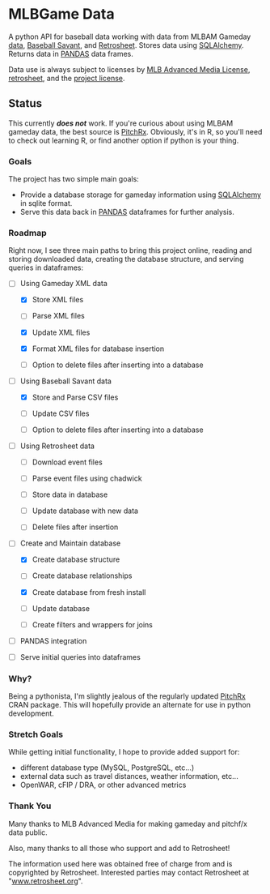 # MLBGame Data

A python API for baseball data working with data from MLBAM Gameday [data](http://gd2.mlb.com/components/game/mlb/), [Baseball Savant](https://baseballsavant.mlb.com), and [Retrosheet](http://www.retrosheet.org). Stores data using [SQLAlchemy](https://www.sqlalchemy.org). Returns data in [PANDAS](http://pandas.pydata.org) data frames.

Data use is always subject to licenses by [MLB Advanced Media License](http://gd2.mlb.com/components/copyright.txt), [retrosheet](http://www.retrosheet.org/notice.txt), and the [project license](https://github.com/toddheitmann/mlbgameday/blob/master/LICENSE).

## Status

This currently ***does not*** work. If you're curious about using MLBAM gameday data, the best source is [PitchRx](https://github.com/cpsievert/pitchRx). Obviously, it's in R, so you'll need to check out learning R, or find another option if python is your thing.

### Goals

The project has two simple main goals:

- Provide a database storage for gameday information using [SQLAlchemy](https://www.sqlalchemy.org) in sqlite format.
- Serve this data back in [PANDAS](http://pandas.pydata.org) dataframes for further analysis.

### Roadmap

Right now, I see three main paths to bring this project online, reading and storing downloaded data, creating the database structure, and serving queries in dataframes:

- [ ] Using Gameday XML data

  - [x] Store XML files

  - [ ] Parse XML files

  - [x] Update XML files

  - [x] Format XML files for database insertion

  - [ ] Option to delete files after inserting into a database

- [ ] Using Baseball Savant data

  - [x] Store and Parse CSV files

  - [ ] Update CSV files

  - [ ] Option to delete files after inserting into a database

- [ ] Using Retrosheet data

  - [ ] Download event files

  - [ ] Parse event files using chadwick

  - [ ] Store data in database

  - [ ] Update database with new data

  - [ ] Delete files after insertion

- [ ] Create and Maintain database

  - [x] Create database structure

  - [ ] Create database relationships

  - [x] Create database from fresh install

  - [ ] Update database

  - [ ] Create filters and wrappers for joins

- [ ] PANDAS integration

 - [ ] Serve initial queries into dataframes

### Why?

Being a pythonista, I'm slightly jealous of the regularly updated [PitchRx](https://github.com/cpsievert/pitchRx) CRAN package. This will hopefully provide an alternate for use in python development.

### Stretch Goals

While getting initial functionality, I hope to provide added support for:
- different database type (MySQL, PostgreSQL, etc...)
- external data such as travel distances, weather information, etc...
- OpenWAR, cFIP / DRA, or other advanced metrics

### Thank You

Many thanks to MLB Advanced Media for making gameday and pitchf/x data public.

Also, many thanks to all those who support and add to Retrosheet!

The information used here was obtained free of charge from and is copyrighted by Retrosheet.  Interested parties may contact Retrosheet at "www.retrosheet.org".
